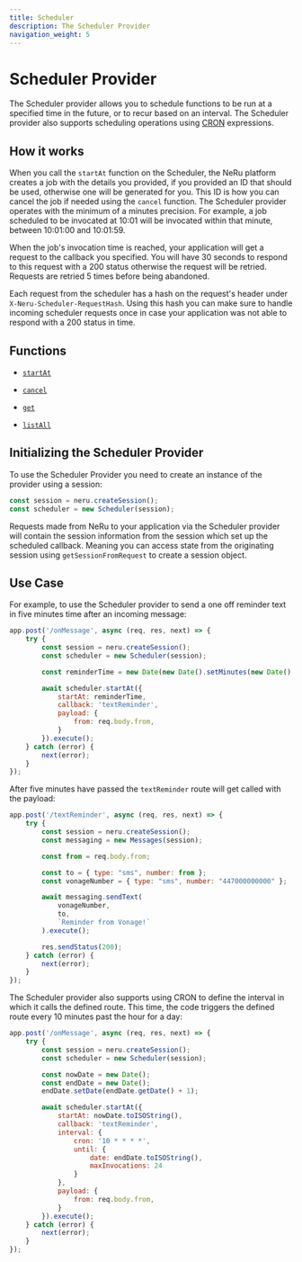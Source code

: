 ```yaml
---
title: Scheduler
description: The Scheduler Provider
navigation_weight: 5
---
```


# Scheduler Provider

The Scheduler provider allows you to schedule functions to be run at a specified time in the future, or to recur based on an interval. The Scheduler provider also supports scheduling operations using [CRON](https://en.wikipedia.org/wiki/Cron) expressions.

## How it works

When you call the `startAt` function on the Scheduler, the NeRu platform creates a job with the details you provided, if you provided an ID that should be used, otherwise one will be generated for you. This ID is how you can cancel the job if needed using the `cancel` function. The Scheduler provider operates with the minimum of a minutes precision. For example, a job scheduled to be invocated at 10:01 will be invocated within that minute, between 10:01:00 and 10:01:59.

When the job's invocation time is reached, your application will get a request to the callback you specified. You will have 30 seconds to respond to this request with a 200 status otherwise the request will be retried. Requests are retried 5 times before being abandoned.

Each request from the scheduler has a hash on the request's header under `X-Neru-Scheduler-RequestHash`. Using this hash you can make sure to handle incoming scheduler requests once in case your application was not able to respond with a 200 status in time.

## Functions

* [`startAt`](/neru/code-snippets/scheduler-provider/schedule-callback.md)

* [`cancel`](/neru/code-snippets/scheduler-provider/cancel-callback.md)

* [`get`](/neru/code-snippets/scheduler-provider/get-job.md)

* [`listAll`](/neru/code-snippets/scheduler-provider/list-jobs.md)

## Initializing the Scheduler Provider

To use the Scheduler Provider you need to create an instance of the provider using a session:

```javascript
const session = neru.createSession();
const scheduler = new Scheduler(session);
```

Requests made from NeRu to your application via the Scheduler provider will contain the session information from the session which set up the scheduled callback. Meaning you can access state from the originating session using `getSessionFromRequest` to create a session object. 

## Use Case

For example, to use the Scheduler provider to send a one off reminder text in five minutes time after an incoming message:

```javascript
app.post('/onMessage', async (req, res, next) => {
    try {
        const session = neru.createSession();
        const scheduler = new Scheduler(session);

        const reminderTime = new Date(new Date().setMinutes(new Date().getMinutes() + 5)).toISOString();

        await scheduler.startAt({
            startAt: reminderTime,
            callback: 'textReminder',
            payload: {
                from: req.body.from,
            }
        }).execute();
    } catch (error) {
        next(error);
    }
});
```

After five minutes have passed the `textReminder` route will get called with the payload:

```javascript
app.post('/textReminder', async (req, res, next) => {
    try {
        const session = neru.createSession();
        const messaging = new Messages(session);

        const from = req.body.from;

        const to = { type: "sms", number: from };
        const vonageNumber = { type: "sms", number: "447000000000" }; 

        await messaging.sendText(
            vonageNumber,
            to,
            `Reminder from Vonage!`
        ).execute();

        res.sendStatus(200);
    } catch (error) {
        next(error);
    }
});
```

The Scheduler provider also supports using CRON to define the interval in which it calls the defined route. This time, the code triggers the defined route every 10 minutes past the hour for a day:

```javascript
app.post('/onMessage', async (req, res, next) => {
    try {
        const session = neru.createSession();
        const scheduler = new Scheduler(session);

        const nowDate = new Date();
        const endDate = new Date();
        endDate.setDate(endDate.getDate() + 1);

        await scheduler.startAt({
            startAt: nowDate.toISOString(),
            callback: 'textReminder',
            interval: {
                cron: '10 * * * *',
                until: {
                    date: endDate.toISOString(),
                    maxInvocations: 24
                }
            },
            payload: {
                from: req.body.from,
            }
        }).execute();
    } catch (error) {
        next(error);
    }
});
```